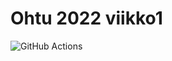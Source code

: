 # Ohtu 2022 viikko1

![GitHub Actions](https://github.com/hhautajarvi/ohtu-2022-viikko1/workflows/CI/badge.svg)

